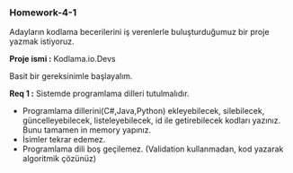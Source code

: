 <h3 align="left">Homework-4-1</h3>

Adayların kodlama becerilerini iş verenlerle buluşturduğumuz bir proje yazmak istiyoruz.

**Proje ismi :** Kodlama.io.Devs


Basit bir gereksinimle başlayalım.


**Req 1 :** Sistemde programlama dilleri tutulmalıdır.

- Programlama dillerini(C#,Java,Python) ekleyebilecek, silebilecek, güncelleyebilecek, listeleyebilecek, id ile getirebilecek kodları yazınız. Bunu tamamen in memory yapınız.
- İsimler tekrar edemez.
- Programlama dili boş geçilemez. (Validation kullanmadan, kod yazarak algoritmik çözünüz)
